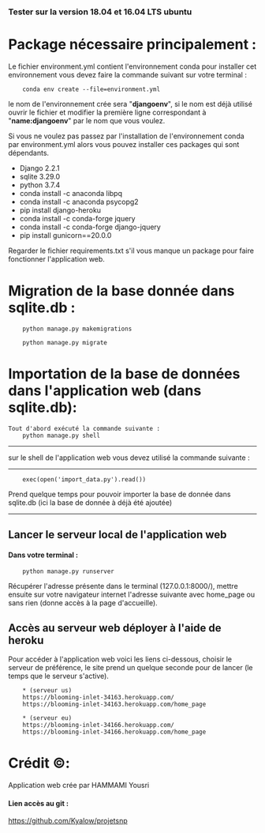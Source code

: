 ### Tester sur la version 18.04 et 16.04 LTS ubuntu

# Package nécessaire principalement : 
Le fichier environment.yml contient l'environnement conda pour installer cet environnement vous devez faire la commande suivant sur votre terminal :

		conda env create --file=environment.yml

le nom de l'environnement crée sera "**djangoenv**", si le nom est déjà utilisé ouvrir le fichier et modifier la première ligne correspondant à "**name:djangoenv**" par le nom que vous voulez.

Si vous ne voulez pas passez par l'installation de l'environnement conda par environment.yml alors vous pouvez installer ces packages qui sont dépendants.

* Django 2.2.1	
* sqlite 3.29.0
* python 3.7.4
* conda install -c anaconda libpq
* conda install -c anaconda psycopg2
* pip install django-heroku
* conda install -c conda-forge jquery
* conda install -c conda-forge django-jquery
* pip install gunicorn==20.0.0

Regarder le fichier requirements.txt s'il vous manque un package pour faire fonctionner l'application web. 


# Migration de la base donnée dans sqlite.db :

		python manage.py makemigrations

		python manage.py migrate


# Importation de la base de données dans l'application web (dans sqlite.db):

	Tout d'abord exécuté la commande suivante :
		python manage.py shell 
***

sur le shell de l'application web vous devez utilisé la commande suivante :

***
		exec(open('import_data.py').read())
Prend quelque temps pour pouvoir importer la base de donnée dans sqlite.db (ici la base de donnée à déjà été ajoutée)

*** 

## Lancer le serveur local de l'application web 

#### Dans votre terminal :
		
		python manage.py runserver

Récupérer l'adresse présente dans le terminal (127.0.0.1:8000/), mettre ensuite sur votre navigateur internet l'adresse suivante avec home_page ou sans rien (donne accès à la page d'accueille).

## Accès au serveur web déployer à l'aide de heroku 

Pour accéder à l'application web voici les liens ci-dessous, choisir le serveur de préférence, le site prend un quelque seconde pour de lancer (le temps que le serveur s'active).

		* (serveur us) 
		https://blooming-inlet-34163.herokuapp.com/
		https://blooming-inlet-34163.herokuapp.com/home_page

		* (serveur eu) 
		https://blooming-inlet-34166.herokuapp.com/
		https://blooming-inlet-34166.herokuapp.com/home_page



# Crédit ©:

Application web crée par HAMMAMI Yousri 


#### Lien accès au git :

https://github.com/Kyalow/projetsnp
